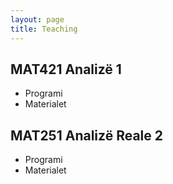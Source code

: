 ```yaml
---
layout: page
title: Teaching
---
```


## MAT421 Analizë 1

- Programi
- Materialet

## MAT251 Analizë Reale 2

- Programi
- Materialet
